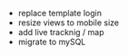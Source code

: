 

- replace template login
- resize views to mobile size
- add live tracknig / map
- migrate to mySQL
